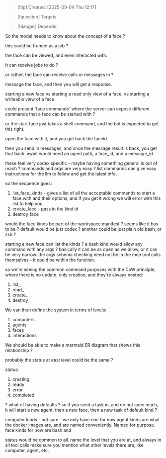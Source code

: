 
>[!tip] Created: [2025-09-04 Thu 12:17]

>[!question] Targets: 

>[!danger] Depends: 

So the model needs to know about the concept of a face ?

this could be framed as a job ?

the face can be viewed, and even interacted with.

It can receive jobs to do ?

or rather, the face can receive calls or messages in ?

message the face, and then you will get a response.

starting a new face vs starting a read only view of a face, vs starting a writeable view of a face.

could present 'face commands' where the server can expose different commands that a face can be started with ?

or the start face just takes a shell command, and the bot is expected to get this right.

open the face with it, and you get back the faceid.

then you send in messages, and once the message result is back, you get that back.
await would need an agent path, a face_id, and a message_id.

these feel very codex specific - maybe having something general is out of reach ?
commands and args are very easy ?
list commands can give easy instructions for the llm to follow and get the latest info.


so the sequence goes:
1. list_face_kinds - gives a list of all the acceptable commands to start a face with and their options, and if you get it wrong we will error with this list to help you
2. create_face - pass in the kind id
3. destroy_face

would the face kinds be part of the workspace manifest ? seems like it has to be ?
default would be just codex ?
another could be just plain old bash, or zsh ?

starting a new face can list the kinds ?
a bash kind would allow any command with any args ?
basically it can be as open as we allow, or it can be very narrow.
the args schema checking need not be in the mcp tool calls themselves - it could be within the function.

so we're seeing the common command purposes with the CoW principle, where there is no update, only creation, and they're always nested:
1. list_
2. read_
3. create_
4. destroy_

We can then define the system in terms of levels:
1. computers
2. agents
3. faces
4. interactions

We should be able to make a mermaid ER diagram that shows this relationship ?

probably the status at east level could be the same ?

status:
1. creating
2. ready
3. error
4. completed

? what of having defaults ? so if you send a task in, and do not spec much, it will start a new agent, then a new face, then a new task of default kind ?

computer kinds - not sure - we only have one for now
agent kinds are what the docker images are, and are named conveniently.  Named for purpose.
face kinds for now are bash and 

status would be common to all.  name the level that you are at, and always in all tool calls make sure you mention what other levels there are, like computer, agent, etc.


